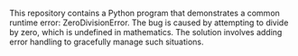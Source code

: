 This repository contains a Python program that demonstrates a common runtime error: ZeroDivisionError. The bug is caused by attempting to divide by zero, which is undefined in mathematics. The solution involves adding error handling to gracefully manage such situations.